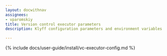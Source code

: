 ```yaml
---
layout: docwithnav
assignees:
- vparomskiy
title: Version control executor parameters
description: Klyff configuration parameters and environment variables

---
```


{% include docs/user-guide/install/vc-executor-config.md %}
